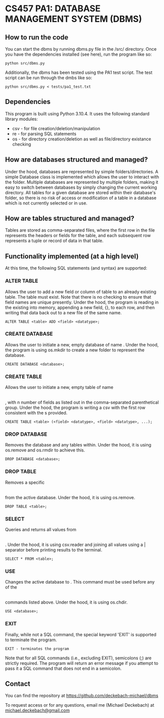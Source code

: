 # CS457 PA1: DATABASE MANAGEMENT SYSTEM (DBMS)

## How to run the code
You can start the dbms by running dbms.py file in the /src/ directory. Once you have the dependencies installed (see here), run the program like so:

    python src/dbms.py

Additionally, the dbms has been tested using the PA1 test script. The test script can be run through the dmbs like so:

    python src/dbms.py < tests/pa1_test.txt

## Dependencies
This program is built using Python 3.10.4. It uses the following standard library modules:
- csv - for file creation/deletion/manipulation
- re - for parsing SQL statements
- os - for directory creation/deletion as well as file/directory existance checking

## How are databases structured and managed? 
Under the hood, databases are represented by simple folders/directories. A simple Database class is implemented which allows the user to interact with the folder. Multiple databases are represented by multiple folders, making it easy to switch between databases by simply changing the current working directory. All tables for a given database are stored within their database's folder, so there is no risk of access or modification of a table in a database which is not currently selected or in use.

## How are tables structured and managed?
Tables are stored as comma-separated files, where the first row in the file represents the headers or fields for the table, and each subsequent row represents a tuple or record of data in that table.

## Functionality implemented (at a high level)
At this time, the following SQL statements (and syntax) are supported:

### ALTER TABLE
Allows the user to add a new field or column of table to an already existing table. The table must exist. Note that there is no checking to ensure that field names are unique presently. Under the hood, the program is reading in the existing <table> into memory, appending a new field, {<field>}, to each row, and then writing that data back out to a new file of the same name.

    ALTER TABLE <table> ADD <field> <datatype>; 

### CREATE DATABASE
Allows the user to initiate a new, empty database of name <database>. Under the hood, the program is using os.mkdir to create a new folder to represent the database.

    CREATE DATABASE <database>; 
    
### CREATE TABLE
Allows the user to initiate a new, empty table of name <table>, with n number of fields as listed out in the comma-separated parenthetical group. Under the hood, the program is writing a csv with the first row consistent with the <field>s provided.

    CREATE TABLE <table> (<field> <datatype>, <field> <datatype>, ...);

### DROP DATABASE
Removes the database <database> and any tables within. Under the hood, it is using os.remove and os.rmdir to achieve this.

    DROP DATABASE <database>;

### DROP TABLE
Removes a specific <table> from the active database. Under the hood, it is using os.remove.

    DROP TABLE <table>;

### SELECT
Queries and returns all values from <table>. Under the hood, it is using csv.reader and joining all values using a | separator before printing results to the terminal.

    SELECT * FROM <table>;

### USE
Changes the active database to <database>. This command must be used before any of the <table> commands listed above. Under the hood, it is using os.chdir.

    USE <database>;

### EXIT
Finally, while not a SQL command, the special keyword 'EXIT' is supported to terminate the program.

    EXIT - terminates the program

Note that for all SQL commands (i.e., excluding EXIT), semicolons (;) are strictly required. The program will return an error message if you attempt to pass it a SQL command that does not end in a semicolon.

## Contact
You can find the repository at https://github.com/deckebach-michael/dbms

To request access or for any questions, email me (Michael Deckebach) at michael.deckebach@gmail.com